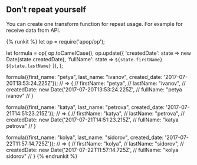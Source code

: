 ## Don’t repeat yourself

You can create one transform function for repeat usage. For example for receive data from API.


{% runkit %}
let op = require('apop/op');

let formula = op(
    op.toCamelCase(),
    op.update({
       'createdDate': state => new Date(state.createdDate),
       'fullName': state => `${state.firstName} ${state.lastName}`
    }),
);

formula({first_name: "petya", last_name: "ivanov", created_date: '2017-07-20T13:53:24.225Z'});
// => {
//  firstName: "petya", 
//  lastName: "ivanov", 
//  createdDate: new Date('2017-07-20T13:53:24.225Z', 
//  fullName: "petya ivanov"
// }

formula({first_name: "katya", last_name: "petrova", created_date: '2017-07-21T14:51:23.215Z'});
// => {
//  firstName: "katya", 
//  lastName: "petrova", 
//  createdDate: new Date('2017-07-21T14:51:23.215Z', 
//  fullName: "katya petrova"
// }

formula({first_name: "kolya", last_name: "sidorov", created_date: '2017-07-22T11:57:14.725Z'});
// => {
//  firstName: "kolya", 
//  lastName: "sidorov", 
//  createdDate: new Date('2017-07-22T11:57:14.725Z', 
//  fullName: "kolya sidorov"
// }
{% endrunkit %}



